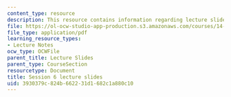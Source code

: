 ```yaml
---
content_type: resource
description: This resource contains information regarding lecture slide 6.
file: https://ol-ocw-studio-app-production.s3.amazonaws.com/courses/14-581-international-economics-i-spring-2013/3930379c824b662231d1682c1a880c10_MIT14_581S13_Lecslides6.pdf
file_type: application/pdf
learning_resource_types:
- Lecture Notes
ocw_type: OCWFile
parent_title: Lecture Slides
parent_type: CourseSection
resourcetype: Document
title: Session 6 lecture slides
uid: 3930379c-824b-6622-31d1-682c1a880c10
---
```

